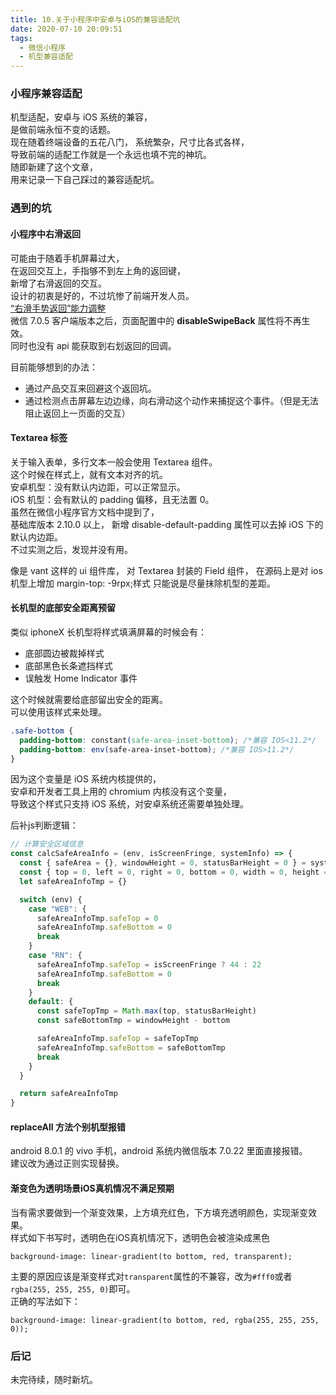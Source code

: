 ```yaml
---
title: 10.关于小程序中安卓与iOS的兼容适配坑
date: 2020-07-10 20:09:51
tags:
  - 微信小程序
  - 机型兼容适配
---
```


### 小程序兼容适配

机型适配，安卓与 iOS 系统的兼容，  
是做前端永恒不变的话题。  
现在随着终端设备的五花八门，
系统繁杂，尺寸比各式各样，  
导致前端的适配工作就是一个永远也填不完的神坑。  
随即新建了这个文章，  
用来记录一下自己踩过的兼容适配坑。

<!-- more -->

### 遇到的坑

#### 小程序中右滑返回

可能由于随着手机屏幕过大，  
在返回交互上，手指够不到左上角的返回键，  
新增了右滑返回的交互。  
设计的初衷是好的，不过坑惨了前端开发人员。  
[“右滑手势返回”能力调整](https://developers.weixin.qq.com/community/develop/doc/000868190489286620a8b27f156c01?highLine=disableSwipeBack)  
微信 7.0.5 客户端版本之后，页面配置中的 **disableSwipeBack** 属性将不再生效。  
同时也没有 api 能获取到右划返回的回调。

目前能够想到的办法：

- 通过产品交互来回避这个返回坑。
- 通过检测点击屏幕左边边缘，向右滑动这个动作来捕捉这个事件。（但是无法阻止返回上一页面的交互）

#### Textarea 标签

关于输入表单，多行文本一般会使用 Textarea 组件。  
这个时候在样式上，就有文本对齐的坑。  
安卓机型：没有默认内边距，可以正常显示。  
iOS 机型：会有默认的 padding 偏移，且无法置 0。  
虽然在微信小程序官方文档中提到了，  
基础库版本 2.10.0 以上，
新增 disable-default-padding 属性可以去掉 iOS 下的默认内边距。  
不过实测之后，发现并没有用。

像是 vant 这样的 ui 组件库，
对 Textarea 封装的 Field 组件，
在源码上是对 ios 机型上增加 margin-top: -9rpx;样式
只能说是尽量抹除机型的差距。

#### 长机型的底部安全距离预留

类似 iphoneX 长机型将样式填满屏幕的时候会有：

- 底部圆边被裁掉样式
- 底部黑色长条遮挡样式
- 误触发 Home Indicator 事件

这个时候就需要给底部留出安全的距离。  
可以使用该样式来处理。

```css
.safe-bottom {
  padding-bottom: constant(safe-area-inset-bottom); /*兼容 IOS<11.2*/
  padding-bottom: env(safe-area-inset-bottom); /*兼容 IOS>11.2*/
}
```

因为这个变量是 iOS 系统内核提供的，  
安卓和开发者工具上用的 chromium 内核没有这个变量，  
导致这个样式只支持 iOS 系统，对安卓系统还需要单独处理。

后补js判断逻辑：
```js
// 计算安全区域信息
const calcSafeAreaInfo = (env, isScreenFringe, systemInfo) => {
  const { safeArea = {}, windowHeight = 0, statusBarHeight = 0 } = systemInfo || {}
  const { top = 0, left = 0, right = 0, bottom = 0, width = 0, height = 0 } = safeArea || {}
  let safeAreaInfoTmp = {}

  switch (env) {
    case "WEB": {
      safeAreaInfoTmp.safeTop = 0
      safeAreaInfoTmp.safeBottom = 0
      break
    }
    case "RN": {
      safeAreaInfoTmp.safeTop = isScreenFringe ? 44 : 22
      safeAreaInfoTmp.safeBottom = 0
      break
    }
    default: {
      const safeTopTmp = Math.max(top, statusBarHeight)
      const safeBottomTmp = windowHeight - bottom

      safeAreaInfoTmp.safeTop = safeTopTmp
      safeAreaInfoTmp.safeBottom = safeBottomTmp
      break
    }
  }

  return safeAreaInfoTmp
}
```


#### replaceAll 方法个别机型报错

android 8.0.1 的 vivo 手机，android 系统内微信版本 7.0.22 里面直接报错。  
建议改为通过正则实现替换。

#### 渐变色为透明场景iOS真机情况不满足预期

当有需求要做到一个渐变效果，上方填充红色，下方填充透明颜色，实现渐变效果。  
样式如下书写时，透明色在iOS真机情况下，透明色会被渲染成黑色
```less
background-image: linear-gradient(to bottom, red, transparent);
```

主要的原因应该是渐变样式对`transparent`属性的不兼容，改为`#fff0`或者`rgba(255, 255, 255, 0)`即可。  
正确的写法如下：  
```less
background-image: linear-gradient(to bottom, red, rgba(255, 255, 255, 0));
```
### 后记

未完待续，随时新坑。

